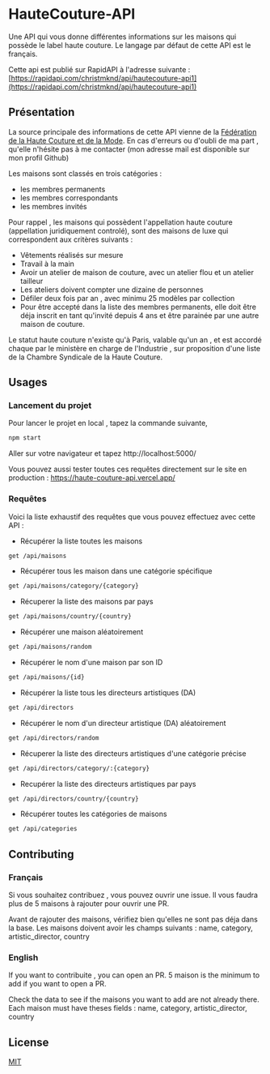 # HauteCouture-API

Une API qui vous donne différentes informations sur les maisons qui possède le label haute couture. Le langage par défaut de cette API est le français.

Cette api est publié sur RapidAPI à l'adresse suivante : [https://rapidapi.com/christmknd/api/hautecouture-api1](https://rapidapi.com/christmknd/api/hautecouture-api1)

## Présentation

La source principale des informations de cette API vienne de la [Fédération de la Haute Couture et de la Mode](https://www.fhcm.paris/fr). En cas d'erreurs ou d'oubli de ma part , qu'elle n'hésite pas à me contacter (mon adresse mail est disponible sur mon profil Github)

Les maisons sont classés en trois catégories :

- les membres permanents
- les membres correspondants
- les membres invités

Pour rappel , les maisons qui possèdent l'appellation haute couture (appellation juridiquement controlé), sont des maisons de luxe qui correspondent aux critères suivants :

- Vêtements réalisés sur mesure
- Travail à la main
- Avoir un atelier de maison de couture, avec un atelier flou et un atelier tailleur
- Les ateliers doivent compter une dizaine de personnes
- Défiler deux fois par an , avec minimu 25 modèles par collection
- Pour être accepté dans la liste des membres permanents, elle doit être déja inscrit en tant qu'invité depuis 4 ans et être parainée par une autre maison de couture.

Le statut haute couture n'existe qu'à Paris, valable qu'un an , et est accordé chaque par le ministère en charge de l'Industrie , sur proposition d'une liste de la Chambre Syndicale de la Haute Couture.

## Usages

### Lancement du projet

Pour lancer le projet en local , tapez la commande suivante,

```bash
npm start
```

Aller sur votre navigateur et tapez http://localhost:5000/

Vous pouvez aussi tester toutes ces requêtes directement sur le site en production : https://haute-couture-api.vercel.app/

### Requêtes

Voici la liste exhaustif des requêtes que vous pouvez effectuez avec cette API :

- Récupérer la liste toutes les maisons

```bash
get /api/maisons
```

- Récupérer tous les maison dans une catégorie spécifique

```bash
get /api/maisons/category/{category}
```

- Récuperer la liste des maisons par pays

```bash
get /api/maisons/country/{country}
```

- Récupérer une maison aléatoirement

```bash
get /api/maisons/random
```

- Récupérer le nom d'une maison par son ID

```bash
get /api/maisons/{id}
```

- Récupérer la liste tous les directeurs artistiques (DA)

```bash
get /api/directors
```

- Récupérer le nom d'un directeur artistique (DA) aléatoirement

```bash
get /api/directors/random
```

- Récuperer la liste des directeurs artistiques d'une catégorie précise

```bash
get /api/directors/category/:{category}
```

- Recupérer la liste des directeurs artistiques par pays

```bash
get /api/directors/country/{country}
```

- Récupérer toutes les catégories de maisons

```bash
get /api/categories
```

## Contributing

### Français

Si vous souhaitez contribuez , vous pouvez ouvrir une issue. Il vous faudra plus de 5 maisons à rajouter pour ouvrir une PR.

Avant de rajouter des maisons, vérifiez bien qu'elles ne sont pas déja dans la base.
Les maisons doivent avoir les champs suivants : name, category, artistic_director, country

### English

If you want to contribuite , you can open an PR. 5 maison is the minimum to add if you want to open a PR.

Check the data to see if the maisons you want to add are not already there.
Each maison must have theses fields :
name, category, artistic_director, country

## License

[MIT](https://choosealicense.com/licenses/mit/)
